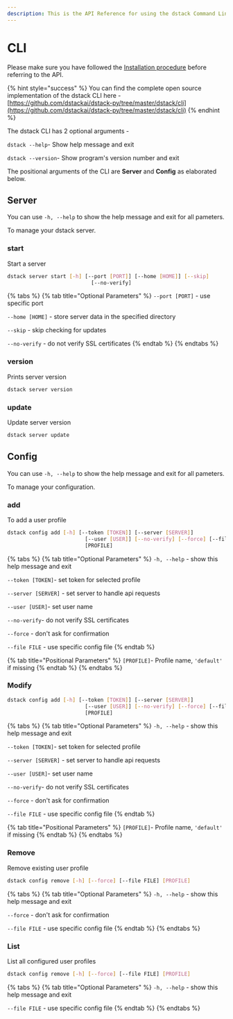 ```yaml
---
description: This is the API Reference for using the dstack Command Line Tool.
---
```


# CLI

Please make sure you have followed the [Installation procedure](../open-source/installation.md) before referring to the API.

{% hint style="success" %}
You can find the complete open source implementation of the dstack CLI here -[https://github.com/dstackai/dstack-py/tree/master/dstack/cli](https://github.com/dstackai/dstack-py/tree/master/dstack/cli)
{% endhint %}

The dstack CLI has 2 optional arguments - 

`dstack --help`- Show help message and exit

`dstack --version`- Show program's version number and exit

The positional arguments of the CLI are **Server** and **Config** as elaborated below.

## Server

You can use `-h, --help` to show the help message and exit for all pameters.

To manage your dstack server.

### start

Start a server

```bash
dstack server start [-h] [--port [PORT]] [--home [HOME]] [--skip]
                           [--no-verify]
```

{% tabs %}
{% tab title="Optional Parameters" %}
`--port [PORT]` -  use specific port

`--home [HOME]` - store server data in the specified directory

`--skip` - skip checking for updates

`--no-verify`  - do not verify SSL certificates
{% endtab %}
{% endtabs %}

### version

Prints server version

```bash
dstack server version 
```

### update

Update server version

```bash
dstack server update 
```

## Config

You can use `-h, --help` to show the help message and exit for all pameters.

To manage your configuration.

### add

To add a user profile

```bash
dstack config add [-h] [--token [TOKEN]] [--server [SERVER]]
                         [--user [USER]] [--no-verify] [--force] [--file FILE]
                         [PROFILE]
```

{% tabs %}
{% tab title="Optional Parameters" %}
`-h, --help`  - show this help message and exit

`--token [TOKEN]`- set token for selected profile

`--server [SERVER]` - set server to handle api requests

`--user [USER]`- set user name

`--no-verify`- do not verify SSL certificates

`--force` - don't ask for confirmation

`--file FILE` - use specific config file
{% endtab %}

{% tab title="Positional Parameters" %}
`[PROFILE]`- Profile name, `'default'` if missing
{% endtab %}
{% endtabs %}

### Modify

```bash
dstack config add [-h] [--token [TOKEN]] [--server [SERVER]]
                         [--user [USER]] [--no-verify] [--force] [--file FILE]
                         [PROFILE]
```

{% tabs %}
{% tab title="Optional Parameters" %}
`-h, --help`  - show this help message and exit

`--token [TOKEN]`- set token for selected profile

`--server [SERVER]` - set server to handle api requests

`--user [USER]`- set user name

`--no-verify`- do not verify SSL certificates

`--force` - don't ask for confirmation

`--file FILE` - use specific config file
{% endtab %}

{% tab title="Positional Parameters" %}
`[PROFILE]`- Profile name, `'default'` if missing
{% endtab %}
{% endtabs %}

### Remove

Remove existing user profile

```bash
dstack config remove [-h] [--force] [--file FILE] [PROFILE]
```

{% tabs %}
{% tab title="Optional Parameters" %}
`-h, --help`  - show this help message and exit

`--force` - don't ask for confirmation

`--file FILE` - use specific config file
{% endtab %}
{% endtabs %}

### List

List all configured user profiles

```bash
dstack config remove [-h] [--force] [--file FILE] [PROFILE]
```

{% tabs %}
{% tab title="Optional Parameters" %}
`-h, --help`  - show this help message and exit

`--file FILE` - use specific config file
{% endtab %}
{% endtabs %}

